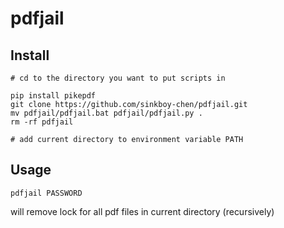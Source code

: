 # pdfjail
## Install
```
# cd to the directory you want to put scripts in

pip install pikepdf
git clone https://github.com/sinkboy-chen/pdfjail.git
mv pdfjail/pdfjail.bat pdfjail/pdfjail.py .
rm -rf pdfjail

# add current directory to environment variable PATH
```

## Usage
```
pdfjail PASSWORD
```
will remove lock for all pdf files in current directory (recursively)



